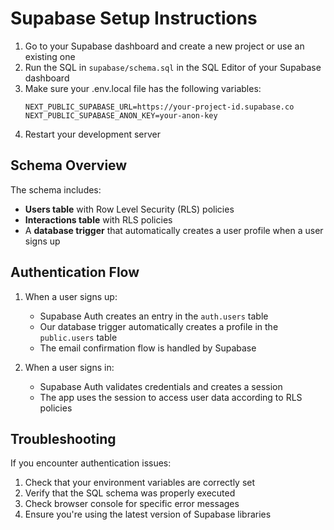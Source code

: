 # Supabase Setup Instructions

1. Go to your Supabase dashboard and create a new project or use an existing one
2. Run the SQL in `supabase/schema.sql` in the SQL Editor of your Supabase dashboard
3. Make sure your .env.local file has the following variables:
   ```
   NEXT_PUBLIC_SUPABASE_URL=https://your-project-id.supabase.co
   NEXT_PUBLIC_SUPABASE_ANON_KEY=your-anon-key
   ```
4. Restart your development server

## Schema Overview

The schema includes:
- **Users table** with Row Level Security (RLS) policies
- **Interactions table** with RLS policies
- A **database trigger** that automatically creates a user profile when a user signs up

## Authentication Flow

1. When a user signs up:
   - Supabase Auth creates an entry in the `auth.users` table
   - Our database trigger automatically creates a profile in the `public.users` table
   - The email confirmation flow is handled by Supabase

2. When a user signs in:
   - Supabase Auth validates credentials and creates a session
   - The app uses the session to access user data according to RLS policies

## Troubleshooting

If you encounter authentication issues:
1. Check that your environment variables are correctly set
2. Verify that the SQL schema was properly executed
3. Check browser console for specific error messages
4. Ensure you're using the latest version of Supabase libraries 